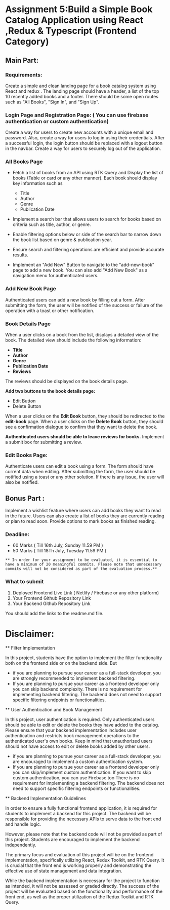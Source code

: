 # Assignment 5:Build a Simple Book Catalog Application using React ,Redux & Typescript (Frontend Category)

## Main Part:

### Requirements:

Create a simple and clean landing page for a book catalog system using React and redux . The landing page should have a header, a list of the top 10 recently added books and a footer. There should be some  open routes such as "All Books", "Sign In", and "Sign Up". 

### Login Page and Registration Page: ( You can use firebase authentication or custom authentication) 

Create a way for users to create new accounts with a unique email and password. Also, create a way for users to log in using their credentials. After a successful login, the login button should be replaced with a logout button in the navbar. Create a way for users to securely log out of the application.
  
### All Books Page 

- Fetch a list of books from an API using RTK Query and Display the list of books (Table or card or any other manner). Each book should display key information such as
  * Title
  * Author
  * Genre
  * Publication Date

- Implement a search bar that allows users to search for books based on criteria such as title, author, or genre.

- Enable filtering options below or side of the search bar to narrow down the book list based on genre & publication year.

- Ensure search and filtering operations are efficient and provide accurate results.

- Implement an "Add New" Button to navigate to the "add-new-book" page to add a new book. You can also add "Add New Book" as a navigation menu for authenticated users.
  
### Add New Book Page

Authenticated users can add a new book by filling out a form. After submitting the form, the user will be notified of the success or failure of the operation with a toast or other notification.

### Book Details Page 

When a user clicks on a book from the list, displays a detailed view of the book. The detailed view should include the following information:

* **Title**
* **Author**
* **Genre**
* **Publication Date**
* **Reviews**

The reviews should be displayed on the book details page.

**Add two buttons to the book details page:**
   *  Edit Button
   *  Delete Button

When a user clicks on the **Edit Book** button, they should be redirected to the **edit-book** page. When a user clicks on the **Delete Book** button, they should see a confirmation dialogue to confirm that they want to delete the book.

**Authenticated users should be able to leave reviews for books.** Implement a submit box for submitting a review.
  
### Edit Books Page:

Authenticate users can edit a book  using  a form. The form should have current data when editing. After submitting the form, the user should be notified using a toast or any other solution. If there is any issue, the user will also be notified. 


## Bonus Part :

Implement a wishlist feature where users can add books they want to read in the future. Users can also create a list of books they are currently reading or plan to read soon. Provide options to mark books as finished reading.


### Deadline:

- 60 Marks ( Till 16th July, Sunday 11.59 PM  ) 
- 50 Marks  ( Till 18Th July, Tuesday 11.59 PM )

 `** In order for your assignment to be evaluated, it is essential to have a minimum of 20 meaningful commits. Please note that unnecessary commits will not be considered as part of the evaluation process.**`


### What to submit

1. Deployed Frontend Live Link ( Netlify / Firebase  or any other platform)
2. Your Frontend Github  Repository Link
3. Your  Backend  Github Repository  Link 

You should add the links to the readme.md file.
  

# Disclaimer: 

** Filter Implementation

In this project, students have the option to implement the filter functionality both on the frontend side or on the backend side. But 
- if you are planning to pursue your career as a full-stack developer, you are strongly recommended to implement backend filtering. 
- If you are planning to pursue your career as a frontend developer only you can skip backend complexity. There is no requirement for implementing backend filtering. The backend does not need to support specific filtering endpoints or functionalities. 

** User Authentication and Book Management

In this project, user authentication is required. Only authenticated users should be able to edit or delete the books they have added to the catalog. Please ensure that your backend implementation includes user authentication and restricts book management operations to the authenticated user's own books. Keep in mind that unauthorized users should not have access to edit or delete books added by other users.
- if you are planning to pursue your career as a full-stack developer, you are encouraged to implement a custom authentication system. 
- If you are planning to pursue your career as a frontend developer only you can skip/implement custom authentication. If you want to skip custom authentication, you can use Firebase too There is no requirement for implementing a backend filtering. The backend does not need to support specific filtering endpoints or functionalities.


** Backend Implementation Guidelines

In order to ensure a fully functional frontend application, it is required for students to implement a backend for this project. The backend will be responsible for providing the necessary APIs to serve data to the front end and handle logic.

However, please note that the backend code will not be provided as part of this project. Students are encouraged to implement the backend independently.

The primary focus and evaluation of this project will be on the frontend implementation, specifically utilizing React, Redux Toolkit, and RTK Query. It is crucial that the front end is working properly and demonstrating the effective use of state management and data integration.

While the backend implementation is necessary for the project to function as intended, it will not be assessed or graded directly. The success of the project will be evaluated based on the functionality and performance of the front end, as well as the proper utilization of the Redux Toolkit and RTK Query.


